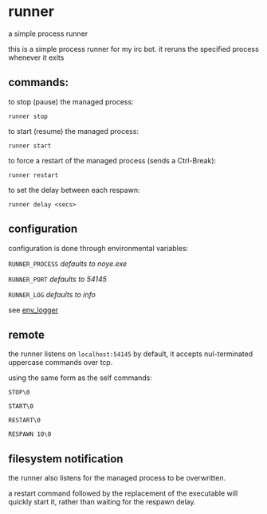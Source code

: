 # runner
a simple process runner

this is a simple process runner for my irc bot.
it reruns the specified process whenever it exits

## commands:
to stop (pause) the managed process:

``runner stop``

to start (resume) the managed process:

``runner start``

to force a restart of the managed process (sends a Ctrl-Break):

``runner restart``

to set the delay between each respawn:

``runner delay <secs>``

## configuration
configuration is done through environmental variables:

``RUNNER_PROCESS`` 
*defaults to noye.exe*

``RUNNER_PORT``
*defaults to 54145*

``RUNNER_LOG``
*defaults to info* 

see [env_logger](https://crates.io/crates/env_logger/)

## remote
the runner listens on ``localhost:54145`` by default, it accepts nul-terminated uppercase commands over tcp.

using the same form as the self commands:

``STOP\0``

``START\0``

``RESTART\0``

``RESPAWN 10\0``

## filesystem notification
the runner also listens for the managed process to be overwritten.

a restart command followed by the replacement of the executable will quickly start it, rather than waiting for the respawn delay.

